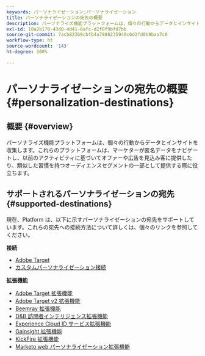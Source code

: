 ```yaml
---
keywords: パーソナライゼーション;パーソナライゼーション
title: パーソナライゼーションの宛先の概要
description: パーソナライズ機能プラットフォームは、個々の行動からデータとインサイトを収集します。これらのプラットフォームは、マーケターが匿名データをナビゲートし、以前のアクティビティに基づいてオファーや広告を見込み客に提供したり、類似した習慣を持つオーディエンスセグメントの一部として提供する際に役立ちます。
exl-id: 18a2b170-43d0-4d41-8afc-d2f0f9bfd7bb
source-git-commit: 7acb823b9cbfb4a7988235949c6d2fd0b9baa7c0
workflow-type: ht
source-wordcount: '143'
ht-degree: 100%

---
```


# パーソナライゼーションの宛先の概要 {#personalization-destinations}

## 概要 {#overview}

パーソナライズ機能プラットフォームは、個々の行動からデータとインサイトを収集します。これらのプラットフォームは、マーケターが匿名データをナビゲートし、以前のアクティビティに基づいてオファーや広告を見込み客に提供したり、類似した習慣を持つオーディエンスセグメントの一部として提供する際に役立ちます。

## サポートされるパーソナライゼーションの宛先 {#supported-destinations}

現在、Platform は、以下に示すパーソナライゼーションの宛先をサポートしています。これらの宛先への接続方法について詳しくは、個々のリンクを参照してください。

**接続**

* [Adobe Target](adobe-target-connection.md)
* [カスタムパーソナライゼーション接続](custom-personalization.md)

**拡張機能**

* [Adobe Target 拡張機能](adobe-target.md)
* [Adobe Target v2 拡張機能](adobe-target-v2.md)
* [Beemray 拡張機能](beemray.md)
* [D&amp;B 訪問者インテリジェンス拡張機能](dnb.md)
* [Experience Cloud ID サービス拡張機能](adobe-ecid.md)
* [Gainsight 拡張機能](gainsight.md)
* [KickFire 拡張機能](kickfire.md)
* [Marketo web パーソナライゼーション拡張機能](marketo-web-personalization.md)
